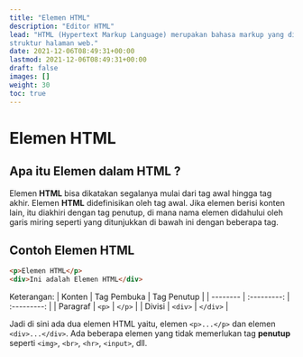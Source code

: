 ```yaml
---
title: "Elemen HTML"
description: "Editor HTML"
lead: "HTML (Hypertext Markup Language) merupakan bahasa markup yang digunakan untuk menentukan konten dan
struktur halaman web."
date: 2021-12-06T08:49:31+00:00
lastmod: 2021-12-06T08:49:31+00:00
draft: false
images: []
weight: 30
toc: true
---
```

# Elemen HTML

## Apa itu Elemen dalam HTML ?

Elemen __HTML__  bisa dikatakan segalanya mulai dari tag awal hingga tag akhir. Elemen __HTML__ didefinisikan oleh tag awal. Jika elemen berisi konten lain, itu diakhiri dengan tag penutup, di mana nama elemen didahului oleh garis miring seperti yang ditunjukkan di bawah ini dengan beberapa tag.

## Contoh Elemen HTML

```html
<p>Elemen HTML</p>
<div>Ini adalah Elemen HTML</div>
```

Keterangan:
| Konten   | Tag Pembuka | Tag Penutup |
| -------- | :---------: | :---------: |
| Paragraf |    `<p>`    |   `</p>`    |
| Divisi   |   `<div>`   |  `</div>`   |

Jadi di sini ada dua elemen HTML yaitu, elemen `<p>...</p>` dan elemen `<div>...</div>`. Ada beberapa elemen yang tidak memerlukan tag __penutup__ seperti `<img>`, `<br>`, `<hr>`, `<input>`, dll.
